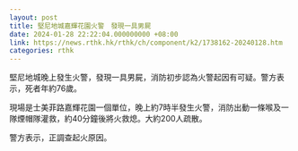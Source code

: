 ```yaml
---
layout: post
title: 堅尼地城嘉輝花園火警　發現一具男屍
date: 2024-01-28 22:22:04.000000000 +08:00
link: https://news.rthk.hk/rthk/ch/component/k2/1738162-20240128.htm
categories: rthk
---
```


堅尼地城晚上發生火警，發現一具男屍，消防初步認為火警起因有可疑。警方表示，死者年約76歲。

現場是士美菲路嘉輝花園一個單位，晚上約7時半發生火警，消防出動一條喉及一隊煙帽隊灌救，約40分鐘後將火救熄。大約200人疏散。

警方表示，正調查起火原因。
